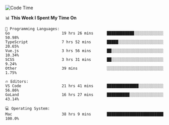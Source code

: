 <!--START_SECTION:waka-->
![Code Time](http://img.shields.io/badge/Code%20Time-150%20hrs%202%20mins-blue)

📊 **This Week I Spent My Time On** 

```text
💬 Programming Languages: 
Go                       19 hrs 26 mins      ████████████░░░░░░░░░░░░░   50.98% 
TypeScript               7 hrs 52 mins       █████░░░░░░░░░░░░░░░░░░░░   20.65% 
Vue.js                   3 hrs 56 mins       ██░░░░░░░░░░░░░░░░░░░░░░░   10.34% 
SCSS                     3 hrs 31 mins       ██░░░░░░░░░░░░░░░░░░░░░░░   9.24% 
Other                    39 mins             ░░░░░░░░░░░░░░░░░░░░░░░░░   1.75%

🔥 Editors: 
VS Code                  21 hrs 41 mins      ██████████████░░░░░░░░░░░   56.86% 
GoLand                   16 hrs 27 mins      ██████████░░░░░░░░░░░░░░░   43.14%

💻 Operating System: 
Mac                      38 hrs 9 mins       █████████████████████████   100.0%

```


<!--END_SECTION:waka-->